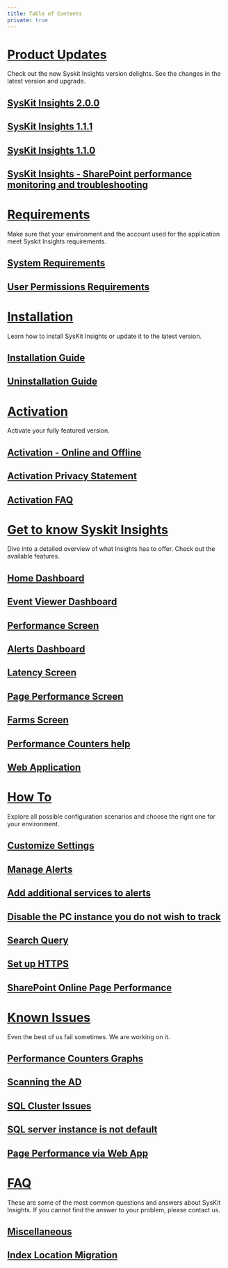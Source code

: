 ```yaml
---
title: Table of Contents
private: true
---
```


# [Product Updates](product-updates)
Check out the new Syskit Insights version delights. See the changes in the latest version and upgrade. 
## [SysKit Insights 2.0.0](insights-2-release-note.md)
## [SysKit Insights 1.1.1](insights-1-1-1-release-note.md)
## [SysKit Insights 1.1.0](insights-1-1-release-note.md)
## [SysKit Insights - SharePoint performance monitoring and troubleshooting](insights1-release-note.md)


# [Requirements](requirements)
Make sure that your environment and the account used for the application meet Syskit Insights requirements.
## [System Requirements](system-requirements.md)
## [User Permissions Requirements](user-permissions-requirements.md)


# [Installation](installation)
Learn how to install SysKit Insights or update it to the latest version. 
## [Installation Guide](installation-guide.md)
## [Uninstallation Guide](uninstallation-guide.md)


# [Activation](activation)
Activate your fully featured version.
## [Activation - Online and Offline](online-offline-activation.md)
## [Activation Privacy Statement](activation-privacy-statement.md)
## [Activation FAQ](activation-faq.md)


# [Get to know Syskit Insights](get-to-know-insights)
Dive into a detailed overview of what Insights has to offer. Check out the available features. 
## [Home Dashboard](insights-home.md)
## [Event Viewer Dashboard](event-viewer.md)
## [Performance Screen](performance-screen.md)
## [Alerts Dashboard](insights-alerts.md)
## [Latency Screen](latency-screen.md)
## [Page Performance Screen](page-performance-screen.md)
## [Farms Screen](farms-screen.md)
## [Performance Counters help](performance-counters.md)
## [Web Application](web-application.md)


# [How To](how-to)
Explore all possible configuration scenarios and choose the right one for your environment.
## [Customize Settings](customize-settings.md)
## [Manage Alerts](manage-alerts.md)
## [Add additional services to alerts](add-additional-services-alert.md)
## [Disable the PC instance you do not wish to track](disable-pc-instance.md) 
## [Search Query](search-query.md)
## [Set up HTTPS](set-up-https.md)
## [SharePoint Online Page Performance](spo-pp.md)


# [Known Issues](known-issues)
Even the best of us fail sometimes. We are working on it. 
## [Performance Counters Graphs](performance-counters-laptop-sleeping.md)
## [Scanning the AD](scan-ad-server-number.md)
## [SQL Cluster Issues](sql-cluster-issues.md)
## [SQL server instance is not default](not-default-sql-instance.md)
## [Page Performance via Web App](webapp-page-performance.md)


# [FAQ](faq)
These are some of the most common questions and answers about SysKit Insights. If you cannot find the answer to your problem, please contact us.
## [Miscellaneous](miscellaneous.md)
## [Index Location Migration](index-location-migration.md)
